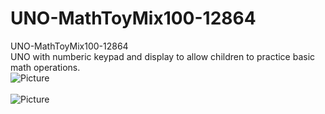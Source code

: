 # UNO-MathToyMix100-12864
UNO-MathToyMix100-12864<br />
UNO with numberic keypad and display to allow children to practice basic math operations.<br />
<img src="https://github.com/bobhuang1/UNO-MathToyMix100-12864/blob/master/GameBoy1.jpg" alt="Picture"><br /><br />
<img src="https://github.com/bobhuang1/UNO-MathToyMix100-12864/blob/master/GameBoy3.jpg" alt="Picture"><br /><br />
